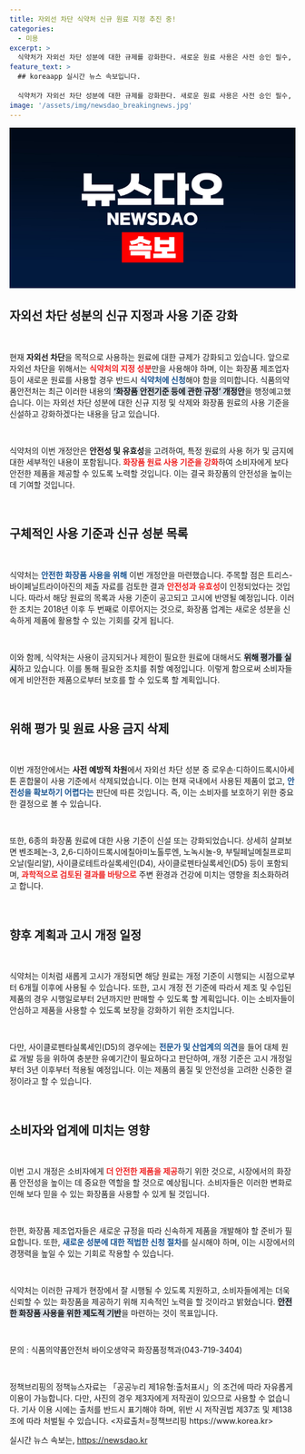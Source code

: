 ```yaml
---
title: 자외선 차단 식약처 신규 원료 지정 추진 중!
categories:
  - 미용
excerpt: >
  식약처가 자외선 차단 성분에 대한 규제를 강화한다. 새로운 원료 사용은 사전 승인 필수, 1종 사용 금지 및 6종 기준 강화! 이 변화가 화장품 안전성에 어떤 영향을 미칠지 주목해야 한다.
feature_text: >
  ## koreaapp 실시간 뉴스 속보입니다.

  식약처가 자외선 차단 성분에 대한 규제를 강화한다. 새로운 원료 사용은 사전 승인 필수, 1종 사용 금지 및 6종 기준 강화! 이 변화가 화장품 안전성에 어떤 영향을 미칠지 주목해야 한다.
image: '/assets/img/newsdao_breakingnews.jpg'
---
```


<p><img src="/assets/img/newsdao_breakingnews.jpg" alt="koreaapp 속보" /></p>

<h2 data-ke-size="size26">자외선 차단 성분의 신규 지정과 사용 기준 강화</h2>

<p data-ke-size="size16">&nbsp;</p>

<p>현재 <b>자외선 차단</b>을 목적으로 사용하는 원료에 대한 규제가 강화되고 있습니다. 앞으로 자외선 차단을 위해서는 <b><span style="color: #ee2323;">식약처의 지정 성분</span></b>만을 사용해야 하며, 이는 화장품 제조업자 등이 새로운 원료를 사용할 경우 반드시 <b><span style="color: #1a5490;">식약처에 신청</span></b>해야 함을 의미합니다. 식품의약품안전처는 최근 이러한 내용의 <b><span style="background-color: #21538527;">‘화장품 안전기준 등에 관한 규정’ 개정안</span></b>을 행정예고했습니다. 이는 자외선 차단 성분에 대한 신규 지정 및 삭제와 화장품 원료의 사용 기준을 신설하고 강화하겠다는 내용을 담고 있습니다.</p></p>

<p data-ke-size="size16">&nbsp;</p>

<p>식약처의 이번 개정안은 <b>안전성 및 유효성</b>을 고려하여, 특정 원료의 사용 허가 및 금지에 대한 세부적인 내용이 포함됩니다. <b><span style="color: #ee2323;">화장품 원료 사용 기준을 강화</span></b>하여 소비자에게 보다 안전한 제품을 제공할 수 있도록 노력할 것입니다. 이는 결국 화장품의 안전성을 높이는 데 기여할 것입니다.  </p>

<p data-ke-size="size16">&nbsp;</p>

<h2 data-ke-size="size26">구체적인 사용 기준과 신규 성분 목록</h2>

<p data-ke-size="size16">&nbsp;</p>

<p>식약처는 <b><span style="color: #1a5490;">안전한 화장품 사용을 위해</span></b> 이번 개정안을 마련했습니다. 주목할 점은 트리스-바이페닐트라이아진의 제출 자료를 검토한 결과 <b><span style="color: #ee2323;">안전성과 유효성</span></b>이 인정되었다는 것입니다. 따라서 해당 원료의 목록과 사용 기준이 공고되고 고시에 반영될 예정입니다. 이러한 조치는 2018년 이후 두 번째로 이루어지는 것으로, 화장품 업계는 새로운 성분을 신속하게 제품에 활용할 수 있는 기회를 갖게 됩니다.</p>

<p data-ke-size="size16">&nbsp;</p>

<p>이와 함께, 식약처는 사용이 금지되거나 제한이 필요한 원료에 대해서도 <b><span style="background-color: #21538527;">위해 평가를 실시</span></b>하고 있습니다. 이를 통해 필요한 조치를 취할 예정입니다. 이렇게 함으로써 소비자들에게 비안전한 제품으로부터 보호를 할 수 있도록 할 계획입니다.</p>

<p data-ke-size="size16">&nbsp;</p>

<h2 data-ke-size="size26">위해 평가 및 원료 사용 금지 삭제</h2>

<p data-ke-size="size16">&nbsp;</p>

<p>이번 개정안에서는 <b>사전 예방적 차원</b>에서 자외선 차단 성분 중 로우손·디하이드록시아세톤 혼합물이 사용 기준에서 삭제되었습니다. 이는 현재 국내에서 사용된 제품이 없고, <b><span style="color: #1a5490;">안전성을 확보하기 어렵다는</span></b> 판단에 따른 것입니다. 즉, 이는 소비자를 보호하기 위한 중요한 결정으로 볼 수 있습니다. </p>

<p data-ke-size="size16">&nbsp;</p>

<p>또한, 6종의 화장품 원료에 대한 사용 기준이 신설 또는 강화되었습니다. 상세히 살펴보면 벤조페논-3, 2,6-디하이드록시에칠아미노톨루엔, 노녹시놀-9, 부틸페닐메칠프로피오날(릴리알), 사이클로테트라실록세인(D4), 사이클로펜타실록세인(D5) 등이 포함되며, <b><span style="color: #ee2323;">과학적으로 검토된 결과를 바탕으로</span></b> 주변 환경과 건강에 미치는 영향을 최소화하려고 합니다.</p>

<p data-ke-size="size16">&nbsp;</p>

<h2 data-ke-size="size26">향후 계획과 고시 개정 일정</h2>

<p data-ke-size="size16">&nbsp;</p>

<p>식약처는 이처럼 새롭게 고시가 개정되면 해당 원료는 개정 기준이 시행되는 시점으로부터 6개월 이후에 사용될 수 있습니다. 또한, 고시 개정 전 기준에 따라서 제조 및 수입된 제품의 경우 시행일로부터 2년까지만 판매할 수 있도록 할 계획입니다. 이는 소비자들이 안심하고 제품을 사용할 수 있도록 보장을 강화하기 위한 조치입니다.</p>

<p data-ke-size="size16">&nbsp;</p>

<p>다만, 사이클로펜타실록세인(D5)의 경우에는 <b><span style="color: #1a5490;">전문가 및 산업계의 의견</span></b>을 들어 대체 원료 개발 등을 위하여 충분한 유예기간이 필요하다고 판단하여, 개정 기준은 고시 개정일부터 3년 이후부터 적용될 예정입니다. 이는 제품의 품질 및 안전성을 고려한 신중한 결정이라고 할 수 있습니다.</p>

<p data-ke-size="size16">&nbsp;</p>

<h2 data-ke-size="size26">소비자와 업계에 미치는 영향</h2>

<p data-ke-size="size16">&nbsp;</p>

<p>이번 고시 개정은 소비자에게 <b><span style="color: #ee2323;">더 안전한 제품을 제공</span></b>하기 위한 것으로, 시장에서의 화장품 안전성을 높이는 데 중요한 역할을 할 것으로 예상됩니다. 소비자들은 이러한 변화로 인해 보다 믿을 수 있는 화장품을 사용할 수 있게 될 것입니다. </p>

<p data-ke-size="size16">&nbsp;</p>

<p>한편, 화장품 제조업자들은 새로운 규정을 따라 신속하게 제품을 개발해야 할 준비가 필요합니다. 또한, <b><span style="color: #1a5490;">새로운 성분에 대한 적법한 신청 절차</span></b>를 실시해야 하며, 이는 시장에서의 경쟁력을 높일 수 있는 기회로 작용할 수 있습니다.</p>

<p data-ke-size="size16">&nbsp;</p>

<p>식약처는 이러한 규제가 현장에서 잘 시행될 수 있도록 지원하고, 소비자들에게는 더욱 신뢰할 수 있는 화장품을 제공하기 위해 지속적인 노력을 할 것이라고 밝혔습니다. <b><span style="background-color: #21538527;">안전한 화장품 사용을 위한 제도적 기반</span></b>을 마련하는 것이 목표입니다.</p>

<p data-ke-size="size16">&nbsp;</p>

<p>문의 : 식품의약품안전처 바이오생약국 화장품정책과(043-719-3404)</p>

<p data-ke-size="size16">&nbsp;</p>

<p>정책브리핑의 정책뉴스자료는 「공공누리 제1유형:출처표시」의 조건에 따라 자유롭게 이용이 가능합니다. 다만, 사진의 경우 제3자에게 저작권이 있으므로 사용할 수 없습니다. 기사 이용 시에는 출처를 반드시 표기해야 하며, 위반 시 저작권법 제37조 및 제138조에 따라 처벌될 수 있습니다. &lt;자료출처=정책브리핑 https://www.korea.kr></p>
실시간 뉴스 속보는, <a href="https://newsdao.kr" rel="dofollow">https://newsdao.kr</a>


